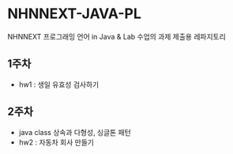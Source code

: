 # NHNNEXT-JAVA-PL
NHNNEXT 프로그래밍 언어 in Java & Lab 수업의 과제 제출용 레파지토리

## 1주차
* hw1 : 생일 유효성 검사하기

## 2주차
* java class 상속과 다형성, 싱글톤 패턴
* hw2 : 자동차 회사 만들기

